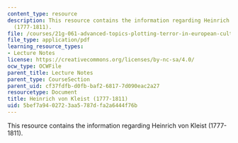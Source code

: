 ```yaml
---
content_type: resource
description: This resource contains the information regarding Heinrich von Kleist
  (1777-1811).
file: /courses/21g-061-advanced-topics-plotting-terror-in-european-culture-spring-2004/5bef7a9402723aa5787dfa2a6444f76b_MIT21G_061S04_kleist.pdf
file_type: application/pdf
learning_resource_types:
- Lecture Notes
license: https://creativecommons.org/licenses/by-nc-sa/4.0/
ocw_type: OCWFile
parent_title: Lecture Notes
parent_type: CourseSection
parent_uid: cf37fdfb-d0fb-baf2-6817-7d090eac2a27
resourcetype: Document
title: Heinrich von Kleist (1777-1811)
uid: 5bef7a94-0272-3aa5-787d-fa2a6444f76b
---
```

This resource contains the information regarding Heinrich von Kleist (1777-1811).